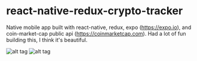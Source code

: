 # react-native-redux-crypto-tracker
Native mobile app built with react-native, redux, expo (https://expo.io), and coin-market-cap public api (https://coinmarketcap.com). Had a lot of fun building this, I think it's beautiful.

![alt tag](https://github.com/karina001/react-native-redux-crypto-tracker/blob/master/assets/fetching-api-data.png)
![alt tag](https://github.com/karina001/react-native-redux-crypto-tracker/blob/master/assets/xcodeiOSSimulator.png)


